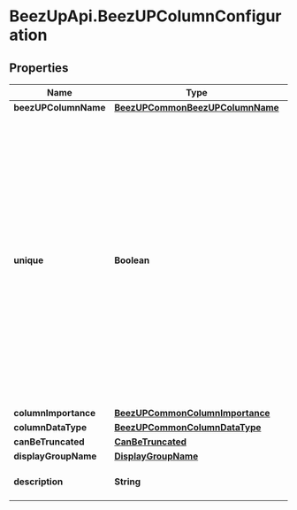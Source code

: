 # BeezUpApi.BeezUPColumnConfiguration

## Properties
Name | Type | Description | Notes
------------ | ------------- | ------------- | -------------
**beezUPColumnName** | [**BeezUPCommonBeezUPColumnName**](BeezUPCommonBeezUPColumnName.md) |  | 
**unique** | **Boolean** | /!\\ ONLY AVAILABLE ON CATALOG COLUMN NOT ON CUSTOM COLUMNS!!  If true, an error happen at the second occurence of the same value for this column  This information will be used during the importation process and later for mapping proposal | [optional] [default to false]
**columnImportance** | [**BeezUPCommonColumnImportance**](BeezUPCommonColumnImportance.md) |  | 
**columnDataType** | [**BeezUPCommonColumnDataType**](BeezUPCommonColumnDataType.md) |  | [optional] 
**canBeTruncated** | [**CanBeTruncated**](CanBeTruncated.md) |  | [optional] 
**displayGroupName** | [**DisplayGroupName**](DisplayGroupName.md) |  | 
**description** | **String** | Describe the BeezUP column | [optional] 


